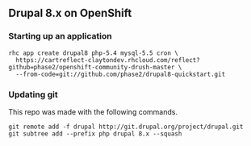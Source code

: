 ## Drupal 8.x on OpenShift

### Starting up an application

```
rhc app create drupal8 php-5.4 mysql-5.5 cron \
  https://cartreflect-claytondev.rhcloud.com/reflect?github=phase2/openshift-community-drush-master \
  --from-code=git://github.com/phase2/drupal8-quickstart.git
```

### Updating git

This repo was made with the following commands.

```
git remote add -f drupal http://git.drupal.org/project/drupal.git
git subtree add --prefix php drupal 8.x --squash
```

